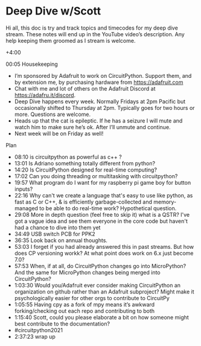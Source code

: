 # Deep Dive w/Scott


Hi all, this doc is try and track topics and timecodes for my deep dive stream. These notes will end up in the YouTube video’s description. Any help keeping them groomed as I stream is welcome.


+4:00


00:05 Housekeeping
* I’m sponsored by Adafruit to work on CircuitPython. Support them, and by extension me, by purchasing hardware from https://adafruit.com
* Chat with me and lot of others on the Adafruit Discord at https://adafru.it/discord.
* Deep Dive happens every week. Normally Fridays at 2pm Pacific but occasionally shifted to Thursday at 2pm. Typically goes for two hours or more. Questions are welcome.
* Heads up that the cat is epileptic. If he has a seizure I will mute and watch him to make sure he’s ok. After I’ll unmute and continue.
* Next week will be on Friday as well!


Plan
* 08:10 is circuitpython as powerful as c++ ?
* 13:01 Is Adriano something totally different from python?
* 14:20 Is CircuitPython designed for real-time computing?
* 17:02 Can you doing threading or multitasking with circuitpython?
* 19:57 What program do I want for my raspberry pi game boy for button inputs?
* 22:16 Why can't we create a language that's easy to use like python, as fast as C or C++, & is efficiently garbage-collected and memory-managed to be able to do real-time work? Hypothetical question.
* 29:08 More in depth question (feel free to skip it) what is a QSTR? I've got a vague idea and see them everyone in the core code but haven't had a chance to dive into them yet
* 34:49 USB switch PCB for PPK2
* 36:35 Look back on annual thoughts.
* 53:03 I forget if you had already answered this in past streams. But how does CP versioning workk? At what point does work on 6.x just become 7.0?
* 57:53 When, if at all, do CircuitPython changes go into MicroPython? And the same for MicroPython changes being merged into CircuitPython?
* 1:03:30 Would you/Adafruit ever consider making CircuitPython an organization on github rather than an Adafruit subproject? Might make it psychologically easier for other orgs to contribute to CircuitPy
* 1:05:55 ​Having cpy as a fork of mpy means it’s awkward forking/checking out each repo and contributing to both
* 1:15:40 Scott, could you please elaborate a bit on how someone might best contribute to the documentation? 
* #circuitpython2021
* 2:37:23 wrap up
